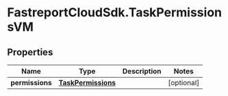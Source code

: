 # FastreportCloudSdk.TaskPermissionsVM

## Properties

Name | Type | Description | Notes
------------ | ------------- | ------------- | -------------
**permissions** | [**TaskPermissions**](TaskPermissions.md) |  | [optional] 


